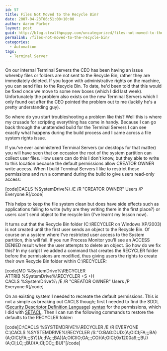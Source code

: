 ```yaml
---
id: 57
title: Files Not Moved to the Recycle Bin?
date: 2007-04-23T06:51:00+10:00
author: Aaron Parker
layout: post
guid: http://blog.stealthpuppy.com/uncategorized/files-not-moved-to-the-recycle-bin
permalink: /files-not-moved-to-the-recycle-bin/
categories:
  - Automation
tags:
  - Terminal Server
---
```

On our internal Terminal Servers the CEO has been having an issue whereby files or folders are not sent to the Recycle Bin, rather they are immediately deleted. If you logon with administrative rights on the machine, you can send files to the Recycle Bin. To date, he'd been told that this would be fixed once we move to some new boxes (which I did last week). Unfortunately the problem also exists on the new Terminal Servers which I only found out after the CEO pointed the problem out to me (luckily he's a pretty understanding guy).

So where do you start troubleshooting a problem like this? Well this is where my crusade for scripting everything has come in handy. Because I can go back through the unattended build for the Terminal Servers I can see exactly what happens during the build process and I came across a file system rights issue.

If you've ever administered Terminal Servers (or desktops for that matter) you will have seen that on occasion the root of the system partition can collect user files. How users can do this I don't know, but they able to write to this location because the default permissions allow CREATOR OWNER write access. When I build Terminal Servers I like to restrict these permissions and run a command during the build to give users read-only access:

[code]CACLS %SystemDrive%\ /E /R "CREATOR OWNER" Users /P Everyone:R[/code]

This helps to keep the file system clean but does have side effects such as applications failing to write (why are they writing there in the first place?) or users can't send object to the recycle bin (I've learnt my lesson now).

It turns out that the Recycle Bin folder (C:\RECYCLER on Windows XP/2003) is not created until the first user sends an object to the Recycle Bin. Of course on a system where I've restricted user access to the System partition, this will fail. If you run Process Monitor you'll see an ACCESS DENIED result when the user attempts to delete an object. So how do we fix this? In my script I've added a command that creates the RECYCLER folder before the permissions are modified, thus giving users the rights to create their own Recycle Bin folder within C:\RECYCLER:

[code]MD %SystemDrive%\RECYCLER  
ATTRIB %SystemDrive%\RECYCLER +S +H  
CACLS %SystemDrive%\ /E /R "CREATOR OWNER" Users /P Everyone:R[/code]

On an existing system I needed to recreate the default permissions. This is not a simple as breaking out CACLS though; first I needed to find the SDDL ([Security Descriptor Definition Language](http://msdn2.microsoft.com/en-us/library/aa379567.aspx)) [syntax](http://www.washington.edu/computing/support/windows/UWdomains/SDDL.html) for the permissions, which I did with [SETACL](http://setacl.sourceforge.net/). Then I can run the following commands to restore the defaults to the RECYCLER folder:

[code]C:\CACLS %SYSTEMDRIVE%\RECYCLER /E /R EVERYONE  
C:\CACLS %SYSTEMDRIVE%\RECYCLER /S:"O:BAG:DUD:(A;OICI;FA;;;BA)(A;OICI;FA;;;SY)(A;;FA;;;BA)(A;OICIIO;GA;;;CO)(A;OICI;0x1200a9;;;BU)(A;CI;LC;;;BU)(A;CI;DC;;;BU)"[/code]